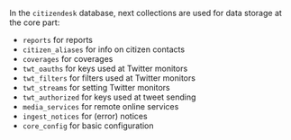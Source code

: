 
In the `citizendesk` database, next collections are used for data storage at the core part:

+ `reports` for reports
+ `citizen_aliases` for info on citizen contacts
+ `coverages` for coverages
+ `twt_oauths` for keys used at Twitter monitors
+ `twt_filters` for filters used at Twitter monitors
+ `twt_streams` for setting Twitter monitors
+ `twt_authorized` for keys used at tweet sending
+ `media_services` for remote online services
+ `ingest_notices` for (error) notices
+ `core_config` for basic configuration

